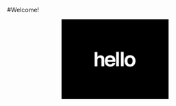 #Welcome!
<div id="header" align="center">
<img src="images/animated-hello.gif" width="250"/>
</div>
